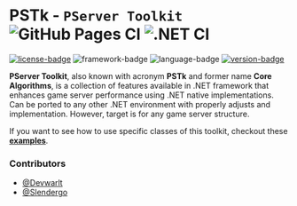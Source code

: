 # PSTk - `PServer Toolkit` ![GitHub Pages CI](https://github.com/Devwarlt/pstk-core/workflows/GitHub%20Pages%20CI/badge.svg) ![.NET CI](https://github.com/Devwarlt/pstk-core/workflows/.NET%20CI/badge.svg)
[![license-badge]][license] ![framework-badge] ![language-badge] [![version-badge]][version]

**PServer Toolkit**, also known with acronym **PSTk** and former name **Core Algorithms**, is a collection of features available in .NET framework that enhances game server performance using .NET native implementations. Can be ported to any other .NET environment with properly adjusts and implementation. However, target is for any game server structure.

If you want to see how to use specific classes of this toolkit, checkout these [**examples**][examples].

### Contributors
- [@Devwarlt][devwarlt-ref]
- [@Slendergo][slendergo-ref]

[devwarlt-ref]: https://github.com/Devwarlt
[slendergo-ref]: https://github.com/Slendergo

[examples]: /examples
[license]: /LICENSE
[version]: https://github.com/Devwarlt/pstk/releases/latest

[license-badge]: https://img.shields.io/badge/MIT-gray?style=for-the-badge
[language-badge]: https://img.shields.io/badge/8.0-purple?logo=c-sharp&style=for-the-badge
[framework-badge]: https://img.shields.io/badge/Core-3.1-purple?logo=.net&style=for-the-badge
[version-badge]: https://img.shields.io/github/release/Devwarlt/pstk-core?color=success&logo=github&style=for-the-badge
